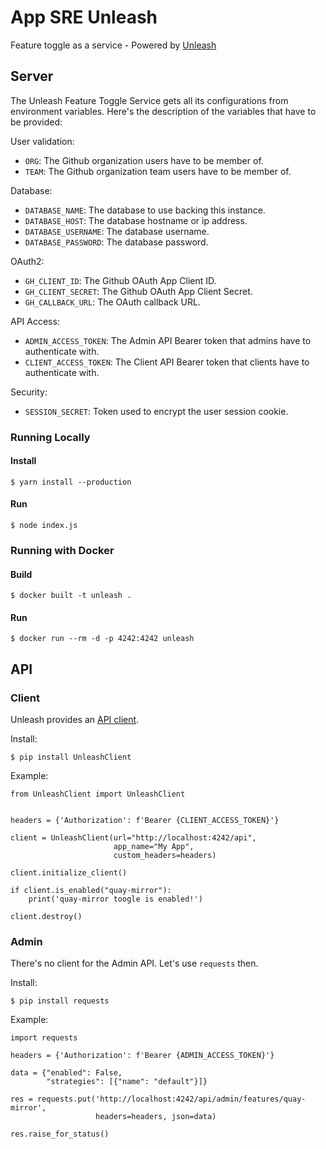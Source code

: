 # App SRE Unleash

Feature toggle as a service - Powered by [Unleash](https://github.com/Unleash/unleash)

## Server

The Unleash Feature Toggle Service gets all its configurations from
environment variables. Here's the description of the variables that have
to be provided:

User validation:

- `ORG`: The Github organization users have to be member of.
- `TEAM`: The Github organization team users have to be member of.

Database:

- `DATABASE_NAME`: The database to use backing this instance.
- `DATABASE_HOST`: The database hostname or ip address.
- `DATABASE_USERNAME`: The database username.
- `DATABASE_PASSWORD`: The database password.

OAuth2:

- `GH_CLIENT_ID`: The Github OAuth App Client ID.
- `GH_CLIENT_SECRET`: The Github OAuth App Client Secret.
- `GH_CALLBACK_URL`: The OAuth callback URL.

API Access:

- `ADMIN_ACCESS_TOKEN`: The Admin API Bearer token that admins have to
  authenticate with.
- `CLIENT_ACCESS_TOKEN`: The Client API Bearer token that clients have to
  authenticate with.

Security:

- `SESSION_SECRET`: Token used to encrypt the user session cookie.

### Running Locally

#### Install

```
$ yarn install --production
```

#### Run

```
$ node index.js
```

### Running with Docker

#### Build

```
$ docker built -t unleash .
```

#### Run

```
$ docker run --rm -d -p 4242:4242 unleash
```

## API

### Client

Unleash provides an [API client](https://github.com/Unleash/unleash-client-python).

Install:

```
$ pip install UnleashClient
```

Example:
```
from UnleashClient import UnleashClient


headers = {'Authorization': f'Bearer {CLIENT_ACCESS_TOKEN}'}

client = UnleashClient(url="http://localhost:4242/api",
                       app_name="My App",
                       custom_headers=headers)

client.initialize_client()

if client.is_enabled("quay-mirror"):
    print('quay-mirror toogle is enabled!')

client.destroy()
```

### Admin

There's no client for the Admin API. Let's use `requests` then.

Install:

```
$ pip install requests
```

Example:
```
import requests

headers = {'Authorization': f'Bearer {ADMIN_ACCESS_TOKEN}'}

data = {"enabled": False,
        "strategies": [{"name": "default"}]}

res = requests.put('http://localhost:4242/api/admin/features/quay-mirror',
                   headers=headers, json=data)

res.raise_for_status()
```
